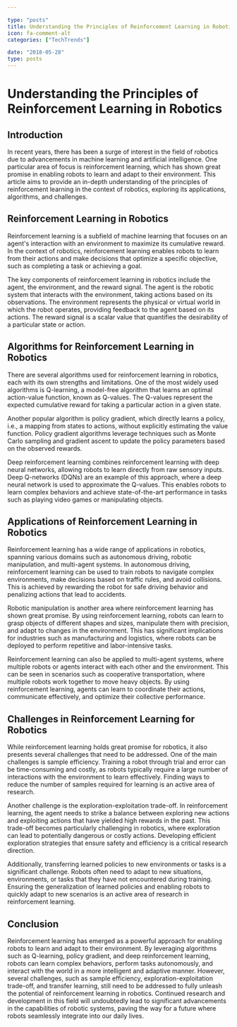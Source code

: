 ```yaml
---

type: "posts"
title: Understanding the Principles of Reinforcement Learning in Robotics
icon: fa-comment-alt
categories: ["TechTrends"]

date: "2018-05-28"
type: posts
---
```





# Understanding the Principles of Reinforcement Learning in Robotics

## Introduction

In recent years, there has been a surge of interest in the field of robotics due to advancements in machine learning and artificial intelligence. One particular area of focus is reinforcement learning, which has shown great promise in enabling robots to learn and adapt to their environment. This article aims to provide an in-depth understanding of the principles of reinforcement learning in the context of robotics, exploring its applications, algorithms, and challenges.

## Reinforcement Learning in Robotics

Reinforcement learning is a subfield of machine learning that focuses on an agent's interaction with an environment to maximize its cumulative reward. In the context of robotics, reinforcement learning enables robots to learn from their actions and make decisions that optimize a specific objective, such as completing a task or achieving a goal.

The key components of reinforcement learning in robotics include the agent, the environment, and the reward signal. The agent is the robotic system that interacts with the environment, taking actions based on its observations. The environment represents the physical or virtual world in which the robot operates, providing feedback to the agent based on its actions. The reward signal is a scalar value that quantifies the desirability of a particular state or action.

## Algorithms for Reinforcement Learning in Robotics

There are several algorithms used for reinforcement learning in robotics, each with its own strengths and limitations. One of the most widely used algorithms is Q-learning, a model-free algorithm that learns an optimal action-value function, known as Q-values. The Q-values represent the expected cumulative reward for taking a particular action in a given state.

Another popular algorithm is policy gradient, which directly learns a policy, i.e., a mapping from states to actions, without explicitly estimating the value function. Policy gradient algorithms leverage techniques such as Monte Carlo sampling and gradient ascent to update the policy parameters based on the observed rewards.

Deep reinforcement learning combines reinforcement learning with deep neural networks, allowing robots to learn directly from raw sensory inputs. Deep Q-networks (DQNs) are an example of this approach, where a deep neural network is used to approximate the Q-values. This enables robots to learn complex behaviors and achieve state-of-the-art performance in tasks such as playing video games or manipulating objects.

## Applications of Reinforcement Learning in Robotics

Reinforcement learning has a wide range of applications in robotics, spanning various domains such as autonomous driving, robotic manipulation, and multi-agent systems. In autonomous driving, reinforcement learning can be used to train robots to navigate complex environments, make decisions based on traffic rules, and avoid collisions. This is achieved by rewarding the robot for safe driving behavior and penalizing actions that lead to accidents.

Robotic manipulation is another area where reinforcement learning has shown great promise. By using reinforcement learning, robots can learn to grasp objects of different shapes and sizes, manipulate them with precision, and adapt to changes in the environment. This has significant implications for industries such as manufacturing and logistics, where robots can be deployed to perform repetitive and labor-intensive tasks.

Reinforcement learning can also be applied to multi-agent systems, where multiple robots or agents interact with each other and the environment. This can be seen in scenarios such as cooperative transportation, where multiple robots work together to move heavy objects. By using reinforcement learning, agents can learn to coordinate their actions, communicate effectively, and optimize their collective performance.

## Challenges in Reinforcement Learning for Robotics

While reinforcement learning holds great promise for robotics, it also presents several challenges that need to be addressed. One of the main challenges is sample efficiency. Training a robot through trial and error can be time-consuming and costly, as robots typically require a large number of interactions with the environment to learn effectively. Finding ways to reduce the number of samples required for learning is an active area of research.

Another challenge is the exploration-exploitation trade-off. In reinforcement learning, the agent needs to strike a balance between exploring new actions and exploiting actions that have yielded high rewards in the past. This trade-off becomes particularly challenging in robotics, where exploration can lead to potentially dangerous or costly actions. Developing efficient exploration strategies that ensure safety and efficiency is a critical research direction.

Additionally, transferring learned policies to new environments or tasks is a significant challenge. Robots often need to adapt to new situations, environments, or tasks that they have not encountered during training. Ensuring the generalization of learned policies and enabling robots to quickly adapt to new scenarios is an active area of research in reinforcement learning.

## Conclusion

Reinforcement learning has emerged as a powerful approach for enabling robots to learn and adapt to their environment. By leveraging algorithms such as Q-learning, policy gradient, and deep reinforcement learning, robots can learn complex behaviors, perform tasks autonomously, and interact with the world in a more intelligent and adaptive manner. However, several challenges, such as sample efficiency, exploration-exploitation trade-off, and transfer learning, still need to be addressed to fully unleash the potential of reinforcement learning in robotics. Continued research and development in this field will undoubtedly lead to significant advancements in the capabilities of robotic systems, paving the way for a future where robots seamlessly integrate into our daily lives.